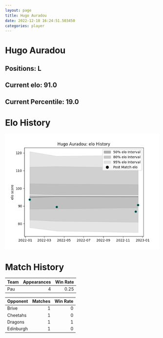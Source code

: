 ```yaml
---  
layout: page  
title: Hugo Auradou  
date: 2022-12-18 16:24:51.503450  
categories: player  
---
```

# Hugo Auradou

## Positions: L

## Current elo: 91.0

## Current Percentile: 19.0

# Elo History


![elo history](history_HugoAuradou.png)
# Match History


| Team   |   Appearances |   Win Rate |
|:-------|--------------:|-----------:|
| Pau    |             4 |       0.25 |

| Opponent   |   Matches |   Win Rate |
|:-----------|----------:|-----------:|
| Brive      |         1 |          0 |
| Cheetahs   |         1 |          0 |
| Dragons    |         1 |          1 |
| Edinburgh  |         1 |          0 |
